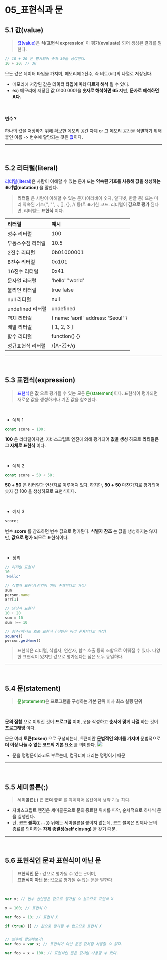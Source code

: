 # 05_표현식과 문
## 5.1 값(value)
> <span style="color:#0000FF">값(value)</span>은 __식(표현식 expression)__ 이 __평가(evaluate)__ 되어 생성된 결과를 말한다.
```js
// 10 + 20 은 평가되어 숫자 30을 생성한다.
10 + 20; // 30
```

모든 값은 데이터 타입을 가지며, 메모리에 2진수, 즉 비트(bit)의 나열로 저장된다.
- 메모리에 저장된 값은 __데이터 타입에 따라 다르게 해석__ 될 수 있다.
- ex) 메모리에 저장된 값 0100 0001을 __숫자로 해석하면 65__ 지만, __문자로 해석하면 A다.__

<br>

#### 변수 ? 
하나의 값을 저장하기 위해 확보한 메모리 공간 자체 or 그 메모리 공간을 식별하기 위해 붙인 이름 
-> 변수에 할당되는 것은 <span style="color : #0000FF">값</span>이다.

***
<br>

## 5.2 리터럴(literal)
<span style="color:#0000FF">리터럴(literal)</span>은 사람이 이해할 수 있는 문자 또는 __약속된 기호를 사용해 값을 생성하는 표기법(notation)__ 을 말한다.

> __리터럴__ 은 사람이 이해할 수 있는 문자(아라비아 숫자, 알파벳, 한글 등) 또는
미리 약속된 기호('', "", ., [], {}, // 등)로 표기한 코드.
리터럴이 __값으로 평가__ 된다면, 리터럴도 __표현식__ 이다.

|리터럴|예시|
|:--|:--|
|정수 리터럴|	100	
|부동소수점 리터럴|	10.5	
|2진수 리터럴|	0b01000001
|8진수 리터럴|	0o101	
|16진수 리터럴|	0x41	
|문자열 리터럴|	'hello' "world"	
|불리언 리터럴|	true false	
|null 리터럴|	null	
|undefined 리터럴|	undefined	
|객체 리터럴|	{ name: 'april', address: 'Seoul' }	
|배열 리터럴|	[ 1, 2, 3 ]	
|함수 리터럴|	function() {}	
|정규표현식 리터럴|	/[A-Z]+/g

***
<br>

## 5.3 표현식(expression)
><span style="color:#0000FF">표현식</span>은 __값__ 으로 평가될 수 있는 모든 <span style="color:green">문(statement)</span>이다.
표현식이 평가되면 새로운 값을 생성하거나 기존 값을 참조한다.

<br>

- 예제 1
```js
const score = 100;
```
__100__ 은 리터럴이지만, 
자바스크립트 엔진에 의해 평가되어 __값을 생성__ 하므로 __리티럴은 그 자체로 표현식__ 이다.

<br>

- 예제 2
```js
const score = 50 + 50;
```
__50 + 50__ 은 리터럴과 연산자로 이루어져 있다.
하지만, __50 + 50__ 마찬가지로 평가되어 숫자 값 100 을 생성하므로 표현식이다.

<br>

- 예제 3
```js
score;
```
변수 __score__ 를 참조하면 변수 값으로 평가된다.
__식별자 참조__ 는 값을 생성하지는 않지만, __값으로 평가__ 되므로 표현식이다.

<br>

- 정리

```js
// 리터럴 표현식
10
'Hello'

// 식별자 표현식(선언이 이미 존재한다고 가정)
sum
person.name
arr[1]

// 연산자 표현식
10 + 20 
sum = 10
sum !== 10

// 함수/메서드 호출 표현식 (선언은 이미 존재한다고 가정)
square()
person.getName()
```


> 표현식은 리터럴, 식별자, 연산자, 함수 호출 등의 조합으로 이뤄질 수 있다.
다양한 표현식이 있지만 값으로 평가된다는 점은 모두 동일하다.

***
<br>

## 5.4 문(statement)
> <span style="color:green">문(statement)</span>은 __프로그램을 구성하는 기본 단위__ 이자 __최소 실행 단위__

<br>

__문의 집합__ 으로 이뤄진 것이 __프로그램__ 이며,
문을 작성하고 __순서에 맞게 나열__ 하는 것이 __프로그래밍__ 이다.

문은 여러 __토큰(token)__ 으로 구성되는데, 토큰이란 __문법적인 의미를 가지며__
문법적으로 __더 이상 나눌 수 없는 코드의 기본 요소__ 를 의미한다.
![](https://velog.velcdn.com/images/hoho_0815/post/e545747d-c842-4828-9f94-dbfbbdef2502/image.png)

- 문을 명령문이라고도 부르는데, 컴퓨터에 내리는 명령이기 때문

***
<br>

## 5.5 세미콜론(;)
> __세미콜론(;)__ 은 __문의 종료__ 를 의미하며 옵션이라 생략 가능 하다.

- 자바스크립트 엔진은 세미콜론으로 문의 종료한 위치를 파악, 순차적으로 하나씩 문을 실행한다.
- 단, __코드 블록({ ... })__ 뒤에는 세미콜론을 붙이지 않는데,
코드 블록은 언제나 문의 종료를 의미하는 __자체 종결성(self closing)__ 을 갖기 때문.

***
<br>

## 5.6 표현식인 문과 표현식이 아닌 문
>__표현식인 문__ : 값으로 평가될 수 있는 문이며, <br>
__표현식이 아닌 문__: 값으로 평가될 수 없는 문을 말한다

<br>

```js
var x; // 변수 선언문은 값으로 평가될 수 없으므로 표현식 X  

x = 100; // 표현식 O

var foo = 10; // 표현식 X

if (true) {} // 값으로 평가될 수 없으므로 표현식 X


// 변수에 할당해보기!
var foo = var x; // 표현식이 아닌 문은 값처럼 사용할 수 없다.

var foo = x = 100; // 표현식인 문은 값처럼 사용할 수 있다.
```